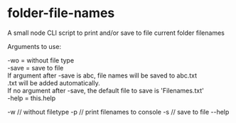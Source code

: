# folder-file-names
A small node CLI script to print and/or save to file current folder filenames


Arguments to use:   

-wo = without file type  
  -save = save to file  
  If argument after -save is abc, file names will be saved to abc.txt  
  .txt will be added automatically.  
  If no argument after -save, the default file to save is 'Filenames.txt'  
  -help = this.help

-w // without filetype
-p // print filenames to console
-s // save to file
--help

